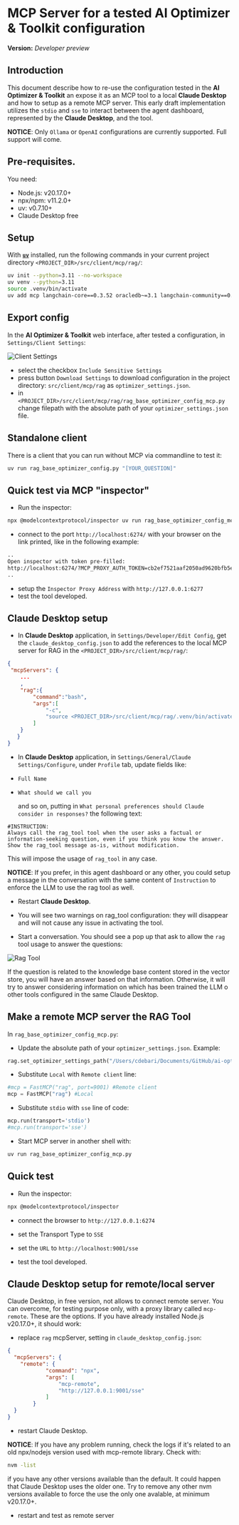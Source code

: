 
# MCP Server for a tested AI Optimizer & Toolkit configuration

**Version:** *Developer preview*

## Introduction
This document describe how to re-use the configuration tested in the **AI Optimizer & Toolkit** an expose it as an MCP tool to a local **Claude Desktop** and how to setup as a remote MCP server. This early draft implementation utilizes the `stdio` and `sse` to interact between the agent dashboard, represented by the **Claude Desktop**, and the tool. 

**NOTICE**: Only `Ollama` or `OpenAI` configurations are currently supported. Full support will come.

## Pre-requisites.
You need:
- Node.js: v20.17.0+
- npx/npm: v11.2.0+
- uv: v0.7.10+
- Claude Desktop free

## Setup
With **[`uv`](https://docs.astral.sh/uv/getting-started/installation/)** installed, run the following commands in your current project directory `<PROJECT_DIR>/src/client/mcp/rag/`:

```bash
uv init --python=3.11 --no-workspace
uv venv --python=3.11
source .venv/bin/activate
uv add mcp langchain-core==0.3.52 oracledb~=3.1 langchain-community==0.3.21 langchain-huggingface==0.1.2 langchain-openai==0.3.13 langchain-ollama==0.3.2
```

## Export config
In the **AI Optimizer & Toolkit** web interface, after tested a configuration, in `Settings/Client Settings`:

![Client Settings](./images/export.png)

* select the checkbox `Include Sensitive Settings` 
* press button `Download Settings` to download configuration in the project directory: `src/client/mcp/rag` as `optimizer_settings.json`.
* in `<PROJECT_DIR>/src/client/mcp/rag/rag_base_optimizer_config_mcp.py` change filepath with the absolute path of your `optimizer_settings.json` file.


## Standalone client
There is a client that you can run without MCP via commandline to test it:

```bash
uv run rag_base_optimizer_config.py "[YOUR_QUESTION]"
```

## Quick test via MCP "inspector"

* Run the inspector:

```bash
npx @modelcontextprotocol/inspector uv run rag_base_optimizer_config_mcp.py
```

* connect to the port `http://localhost:6274/` with your browser on the link printed, like in the following example:
```bash
..
Open inspector with token pre-filled:
http://localhost:6274/?MCP_PROXY_AUTH_TOKEN=cb2ef7521aaf2050ad9620bfb5e5df42dc958889e6e99ce4e9b18003eb93fffd
..
```

* setup the `Inspector Proxy Address` with `http://127.0.0.1:6277` 
* test the tool developed.


## Claude Desktop setup

* In **Claude Desktop** application, in `Settings/Developer/Edit Config`, get the `claude_desktop_config.json` to add the references to the local MCP server for RAG in the `<PROJECT_DIR>/src/client/mcp/rag/`:
```json
{
 "mcpServers": {
	...
	,
	"rag":{
		"command":"bash",
		"args":[
			"-c",
			"source <PROJECT_DIR>/src/client/mcp/rag/.venv/bin/activate && uv run <PROJECT_DIR>/src/client/mcp/rag/rag_base_optimizer_config_mcp.py"
		]
	}
   }
}
```
* In **Claude Desktop** application, in `Settings/General/Claude Settings/Configure`, under `Profile` tab, update fields like:
- `Full Name`
- `What should we call you`
	
	and so on, putting in `What personal preferences should Claude consider in responses?`
	the following text:

```
#INSTRUCTION:
Always call the rag_tool tool when the user asks a factual or information-seeking question, even if you think you know the answer.
Show the rag_tool message as-is, without modification.
```
This will impose the usage of `rag_tool` in any case. 

**NOTICE**: If you prefer, in this agent dashboard or any other, you could setup a message in the conversation with the same content of `Instruction` to enforce the LLM to use the rag tool as well.

* Restart **Claude Desktop**.

* You will see two warnings on rag_tool configuration: they will disappear and will not cause any issue in activating the tool.

* Start a conversation. You should see a pop up that ask to allow the `rag` tool usage to answer the questions:

![Rag Tool](./images/rag_tool.png)

 If the question is related to the knowledge base content stored in the vector store, you will have an answer based on that information. Otherwise, it will try to answer considering information on which has been trained the LLM o other tools configured in the same Claude Desktop.


## Make a remote MCP server the RAG Tool

In `rag_base_optimizer_config_mcp.py`:

* Update the absolute path of your `optimizer_settings.json`. Example:

```python
rag.set_optimizer_settings_path("/Users/cdebari/Documents/GitHub/ai-optimizer-mcp-export/src/client/mcp/rag/optimizer_settings.json")
```

* Substitute `Local` with `Remote client` line:

```python
#mcp = FastMCP("rag", port=9001) #Remote client
mcp = FastMCP("rag") #Local
```

* Substitute `stdio` with `sse` line of code:
```python
mcp.run(transport='stdio')
#mcp.run(transport='sse')
```

* Start MCP server in another shell with:
```bash
uv run rag_base_optimizer_config_mcp.py
```


## Quick test

* Run the inspector:

```bash
npx @modelcontextprotocol/inspector 
```

* connect the browser to `http://127.0.0.1:6274` 

* set the Transport Type to `SSE`

* set the `URL` to `http://localhost:9001/sse`

* test the tool developed.



## Claude Desktop setup for remote/local server
Claude Desktop, in free version, not allows to connect remote server. You can overcome, for testing purpose only, with a proxy library called `mcp-remote`. These are the options.
If you have already installed Node.js v20.17.0+, it should work:

* replace `rag` mcpServer, setting in `claude_desktop_config.json`:
```json
{
  "mcpServers": {
    "remote": {
			"command": "npx",
			"args": [
				"mcp-remote",
				"http://127.0.0.1:9001/sse"
			]
		}
  }
}
```
* restart Claude Desktop. 

**NOTICE**: If you have any problem running, check the logs if it's related to an old npx/nodejs version used with mcp-remote library. Check with:
```bash
nvm -list
```
if you have any other versions available than the default. It could happen that Claude Desktop uses the older one. Try to remove any other nvm versions available to force the use the only one avalable, at minimum v20.17.0+.

* restart and test as remote server


